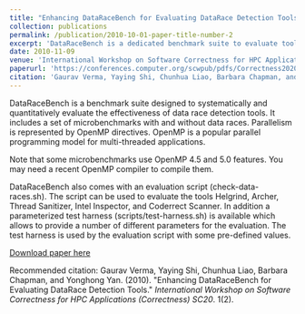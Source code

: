 ```yaml
---
title: "Enhancing DataRaceBench for Evaluating DataRace Detection Tools"
collection: publications
permalink: /publication/2010-10-01-paper-title-number-2
excerpt: 'DataRaceBench is a dedicated benchmark suite to evaluate tools aimed to find data race bugs in OpenMP programs. Since its initial release in 2017, DataRaceBench has been widely used by tool developers to find the strengths and limitations of their tools. The results also provide an apple-to-apple comparison of the state-of-the-art of data race detection tools. In this paper, we discuss our latest efforts to enhance DataRaceBench. In particular, we have added support for Fortran language and some of the newest OpenMP 5.0 language features. We have also added new kernels representing new patterns from literature and other benchmarks (e.g., NAS Parallel Benchmark). To reduce duplicated code patterns in the benchmark suite, we have designed a distance-based code similarity analysis, combining both static and dynamic code features. Finally, we dockerize tools and streamline the entire benchmarking process to quickly generate a dashboard showing the state-of-the-art of data race detection of OpenMP programs. The enhanced DataRaceBench is released as v 1.3.0, with 222 newly added benchmarks. 56 of them are in C, and the remaining 166 are in Fortran, reproducing the C programs’ nature. Our experiments show that this new version can spot more limitations of the current data race detection tools, with significantly reduced user efforts needed to run experiments.'
date: 2010-11-09
venue: 'International Workshop on Software Correctness for HPC Applications (Correctness) SC20'
paperurl: 'https://conferences.computer.org/scwpub/pdfs/Correctness2020-7w4N9SxLsNAh5SqG4rrKiF/104400a020/104400a020.pdf'
citation: 'Gaurav Verma, Yaying Shi, Chunhua Liao, Barbara Chapman, and Yonghong Yan. (2010). &quot;Enhancing DataRaceBench for Evaluating DataRace Detection Tools.&quot; <i>International Workshop on Software Correctness for HPC Applications (Correctness) SC20</i>. 1(2).'
---
```

DataRaceBench is a benchmark suite designed to systematically and quantitatively evaluate the effectiveness of data race detection tools. It includes a set of microbenchmarks with and without data races. Parallelism is represented by OpenMP directives. OpenMP is a popular parallel programming model for multi-threaded applications.

Note that some microbenchmarks use OpenMP 4.5 and 5.0 features. You may need a recent OpenMP compiler to compile them.

DataRaceBench also comes with an evaluation script (check-data-races.sh). The script can be used to evaluate the tools Helgrind, Archer, Thread Sanitizer, Intel Inspector, and Coderrect Scanner. In addition a parameterized test harness (scripts/test-harness.sh) is available which allows to provide a number of different parameters for the evaluation. The test harness is used by the evaluation script with some pre-defined values.

[Download paper here](https://conferences.computer.org/scwpub/pdfs/Correctness2020-7w4N9SxLsNAh5SqG4rrKiF/104400a020/104400a020.pdf)

Recommended citation: Gaurav Verma, Yaying Shi, Chunhua Liao, Barbara Chapman, and Yonghong Yan. (2010). "Enhancing DataRaceBench for Evaluating DataRace Detection Tools." <i>International Workshop on Software Correctness for HPC Applications (Correctness) SC20</i>. 1(2).
